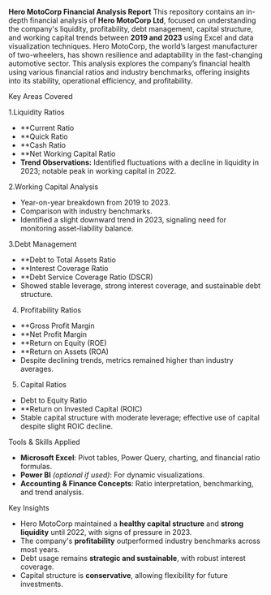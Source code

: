 **Hero MotoCorp Financial Analysis Report**
This repository contains an in-depth financial analysis of **Hero MotoCorp Ltd**, focused on understanding the company's liquidity, profitability, debt management, capital structure, and working capital trends between **2019 and 2023** using Excel and data visualization techniques.
Hero MotoCorp, the world’s largest manufacturer of two-wheelers, has shown resilience and adaptability in the fast-changing automotive sector. This analysis explores the company’s financial health using various financial ratios and industry benchmarks, offering insights into its stability, operational efficiency, and profitability.

Key Areas Covered

1.Liquidity Ratios
- **Current Ratio
- **Quick Ratio
- **Cash Ratio
- **Net Working Capital Ratio
- **Trend Observations:** Identified fluctuations with a decline in liquidity in 2023; notable peak in working capital in 2022.

2.Working Capital Analysis
- Year-on-year breakdown from 2019 to 2023.
- Comparison with industry benchmarks.
- Identified a slight downward trend in 2023, signaling need for monitoring asset-liability balance.
  
3.Debt Management
- **Debt to Total Assets Ratio
- **Interest Coverage Ratio
- **Debt Service Coverage Ratio (DSCR)
- Showed stable leverage, strong interest coverage, and sustainable debt structure.

4. Profitability Ratios
- **Gross Profit Margin
- **Net Profit Margin
- **Return on Equity (ROE)
- **Return on Assets (ROA)
- Despite declining trends, metrics remained higher than industry averages.

5. Capital Ratios
- Debt to Equity Ratio
- **Return on Invested Capital (ROIC)
- Stable capital structure with moderate leverage; effective use of capital despite slight ROIC decline.

Tools & Skills Applied

- **Microsoft Excel**: Pivot tables, Power Query, charting, and financial ratio formulas.
- **Power BI** *(optional if used)*: For dynamic visualizations.
- **Accounting & Finance Concepts**: Ratio interpretation, benchmarking, and trend analysis.

Key Insights

- Hero MotoCorp maintained a **healthy capital structure** and **strong liquidity** until 2022, with signs of pressure in 2023.
- The company's **profitability** outperformed industry benchmarks across most years.
- Debt usage remains **strategic and sustainable**, with robust interest coverage.
- Capital structure is **conservative**, allowing flexibility for future investments.
